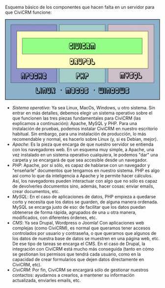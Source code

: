 Esquema básico de los componentes que hacen falta en un servidor para que CiviCRM funcione:

![Arquitectura civiCRM, instalacion XAMP](img/arquitectura-xamp.png "Arquitectura")

* *Sistema operativo*: Ya sea Linux, MacOs, Windows, u otro sistema. Sin entrar en más detalles, debemos elegir un sistema operativo sobre el que funcionen las tres piezas fundamentales para CiviCRM (las explicamos a continuación): Apache, MySQL y PHP. Para una instalación de pruebas, podemos instalar CiviCRM en nuestro escritorio habitual. Sin embargo, para una instalación de producción, lo más recomendable y normal, es hacerlo sobre Linux (y, si es Debian, mejor).
* *Apache*: Es la pieza que encarga de que nuestro servidor se entienda con los navegadores web. En un esquema muy simple, a Apache, una vez instalado en un sistema operativo cualquiera, le podemos "dar" una carpeta y se encargará de que sea accesible desde un navegador.
* *PHP*: Apache, por sí sólo, es capaz de hablarse con un navegador y "enseñarle" documentos que tengamos en nuestro sistema. PHP es algo así como lo que da inteligencia a Apache y le permite hacer cálculos. Así, los navegadores pueden interactuar con algo que no sólo es capaz de devolverles documentos sino, además, hacer cosas: enviar emails, crear documentos, etc.
* *MySQL*: En el caso de aplicaciones de datos, PHP empieza a quedarse corto y necesita que los datos se guarden, de alguna manera ordenada. MySQL se encarga justo de eso: de facilitar que los datos puedan obtenerse de forma rápida, agrupados de una u otra manera, modificados, con diferentes órdenes, etc.
* *CMS*: Ya sea Drupal, Wordpress o Joomla! Con aplicaciones web complejas (como CiviCRM), es normal que queramos tener accesos controlados por usuario y contraseña, o que queramos que algunos de los datos de nuestra base de datos se muestren en una página web, etc. De ese tipo de tareas se encarga el CMS. En el caso de Drupal, la integración con CiviCRM está mucho más conseguida (tanto en cómo se gestionan los permisos que tendrá cada usuario, como en la capacidad de crear formularios que dejen datos directamente en CiviCRM, etc).
* *CiviCRM*: Por fin, CiviCRM se encargará sólo de gestionar nuestros contactos: ayudarnos a crearlos, a mantener su información actualizada, enviarles emails, etc.

